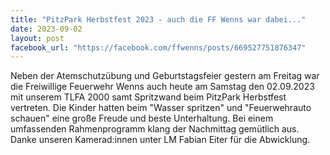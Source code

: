```yaml
---
title: "PitzPark Herbstfest 2023 - auch die FF Wenns war dabei..."
date: 2023-09-02
layout: post
facebook_url: "https://facebook.com/ffwenns/posts/669527751876347"
---
```


Neben der Atemschutzübung und Geburtstagsfeier gestern am Freitag war die Freiwillige Feuerwehr Wenns auch heute am Samstag den 02.09.2023 mit unserem TLFA 2000 samt Spritzwand beim PitzPark Herbstfest vertreten. Die Kinder hatten beim "Wasser spritzen" und "Feuerwehrauto schauen" eine große Freude und beste Unterhaltung. Bei einem umfassenden Rahmenprogramm klang der Nachmittag gemütlich aus. Danke unseren Kamerad:innen unter LM Fabian Eiter für die Abwicklung.